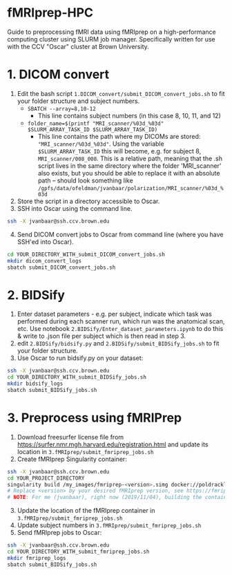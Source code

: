 # fMRIprep-HPC
Guide to preprocessing fMRI data using fMRIprep on a high-performance computing cluster using SLURM job manager. Specifically written for use with the CCV "Oscar" cluster at Brown University.

# 1. DICOM convert
1. Edit the bash script `1.DICOM_convert/submit_DICOM_convert_jobs.sh` to fit your folder structure and subject numbers.
   * `SBATCH --array=8,10-12`
      * This line contains subject numbers (in this case 8, 10, 11, and 12)
   * `folder_name=$(printf "MRI_scanner/%03d_%03d" $SLURM_ARRAY_TASK_ID $SLURM_ARRAY_TASK_ID)`
      * This line contains the path where my DICOMs are stored: `"MRI_scanner/%03d_%03d"`. Using the variable `$SLURM_ARRAY_TASK_ID` this will become, e.g. for subject 8, `MRI_scanner/008_008`. This is a relative path, meaning that the .sh script lives in the same directory where the folder 'MRI_scanner' also exists, but you should be able to replace it with an absolute path – should look something like `/gpfs/data/ofeldman/jvanbaar/polarization/MRI_scanner/%03d_%03d`
2. Store the script in a directory accessible to Oscar.
3. SSH into Oscar using the command line.
```bash
ssh -X jvanbaar@ssh.ccv.brown.edu
```
4. Send DICOM convert jobs to Oscar from command line (where you have SSH'ed into Oscar).
```bash
cd YOUR_DIRECTORY_WITH_submit_DICOM_convert_jobs.sh
mkdir dicom_convert_logs
sbatch submit_DICOM_convert_jobs.sh
```
# 2. BIDSify
1. Enter dataset parameters - e.g. per subject, indicate which task was performed during each scanner run, which run was the anatomical scan, etc. Use notebook `2.BIDSify/Enter_dataset_parameters.ipynb` to do this & write to .json file per subject which is then read in step 3.
2. edit `2.BIDSify/bidsify.py` and `2.BIDSify/submit_BIDSify_jobs.sh` to fit your folder structure.
2. Use Oscar to run bidsify.py on your dataset:
```bash
ssh -X jvanbaar@ssh.ccv.brown.edu
cd YOUR_DIRECTORY_WITH_submit_BIDSify_jobs.sh
mkdir bidsify_logs
sbatch submit_BIDSify_jobs.sh
```

# 3. Preprocess using fMRIPrep
1. Download freesurfer license file from https://surfer.nmr.mgh.harvard.edu/registration.html and update its location in `3.fMRIprep/submit_fmriprep_jobs.sh`
2. Create fMRIprep Singularity container:
```bash
ssh -X jvanbaar@ssh.ccv.brown.edu
cd YOUR_PROJECT_DIRECTORY
singularity build /my_images/fmriprep-<version>.simg docker://poldracklab/fmriprep:<version>
# Replace <version> by your desired fMRIprep version, see https://fmriprep.readthedocs.io/en/stable/changes.html for stable versions or https://github.com/poldracklab/fmriprep/releases for all versions incl. release candidates (rc).
# NOTE: For me (jvanbaar), right now (2019/11/04), building the container works when on an Oscar login node, but NOT on compute nodes. No idea why.
```
3. Update the location of the fMRIprep container in `3.fMRIprep/submit_fmriprep_jobs.sh`
4. Update subject numbers in  `3.fMRIprep/submit_fmriprep_jobs.sh`
5. Send fMRIprep jobs to Oscar:
```bash
ssh -X jvanbaar@ssh.ccv.brown.edu
cd YOUR_DIRECTORY_WITH_submit_fmriprep_jobs.sh
mkdir fmriprep_logs
sbatch submit_BIDSify_jobs.sh
```
